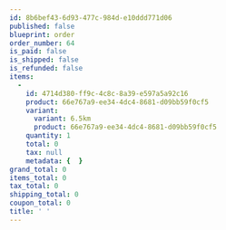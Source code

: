 ```yaml
---
id: 8b6bef43-6d93-477c-984d-e10ddd771d06
published: false
blueprint: order
order_number: 64
is_paid: false
is_shipped: false
is_refunded: false
items:
  -
    id: 4714d380-ff9c-4c8c-8a39-e597a5a92c16
    product: 66e767a9-ee34-4dc4-8681-d09bb59f0cf5
    variant:
      variant: 6.5km
      product: 66e767a9-ee34-4dc4-8681-d09bb59f0cf5
    quantity: 1
    total: 0
    tax: null
    metadata: {  }
grand_total: 0
items_total: 0
tax_total: 0
shipping_total: 0
coupon_total: 0
title: ' '
---
```


